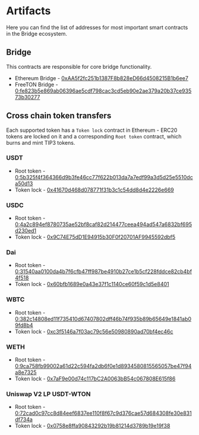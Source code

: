 # Artifacts

Here you can find the list of addresses for most important smart contracts in the Bridge ecosystem.

## Bridge

This contracts are responsible for core bridge functionality.

* Ethereum Bridge - [0xAA5f2fc251b1387F8b828eD66d4508215B1b6ee7](https://etherscan.io/address/0xAA5f2fc251b1387F8b828eD66d4508215B1b6ee7)
* FreeTON Bridge - [0:fe823b5e869ab06396ae5cdf798cac3cd5eb90e2ae379a20b37ce93573b30277](https://ton-explorer.com/accounts/0:fe823b5e869ab06396ae5cdf798cac3cd5eb90e2ae379a20b37ce93573b30277)

## Cross chain token transfers

Each supported token has a `Token lock` contract in Ethereum - ERC20 tokens are locked on it
and a corresponding `Root token` contract, which burns and mint TIP3 tokens.

### USDT

- Root token - [0:5b325f4f364366d9b3fe46cc77f622b013da7a7edf99a3d5d25e5510dca50d13](https://ton-explorer.com/accounts/0:5b325f4f364366d9b3fe46cc77f622b013da7a7edf99a3d5d25e5510dca50d13)
- Token lock - [0x41670d468d078771f31b3c1c54dd8d4e2226e669](https://etherscan.io/address/0x41670d468d078771f31b3c1c54dd8d4e2226e669)

### USDC

- Root token - [0:4a2c894ef8780735ae52bf8caf82d214477ceea494ad547a6832bf695d230ed1](https://ton-explorer.com/accounts/0:4a2c894ef8780735ae52bf8caf82d214477ceea494ad547a6832bf695d230ed1)
- Token lock - [0x9C74E75dD1E94915b30F0f20701AF9945592dbf5](https://etherscan.io/address/0x9C74E75dD1E94915b30F0f20701AF9945592dbf5)

### Dai

- Root token - [0:31540aa0100da4b7f6cfb47ff987be4910b27ce1b5cf228fddce82cb4bf4f518](https://ton-explorer.com/accounts/0:31540aa0100da4b7f6cfb47ff987be4910b27ce1b5cf228fddce82cb4bf4f518)
- Token lock - [0x60bfb1689e0a43e37f1c1140ce60f59c1d5e8401](https://etherscan.io/address/0x60bfb1689e0a43e37f1c1140ce60f59c1d5e8401)

### WBTC

- Root token - [0:382c14808ed11f735410d67407802dff46b74f935b89b65649e1841ab09fd8b4](https://ton-explorer.com/accounts/0:382c14808ed11f735410d67407802dff46b74f935b89b65649e1841ab09fd8b4)
- Token lock - [0xc3f5146a7f03ac79c56e50980890ad70bf4ec46c](https://etherscan.io/address/0xc3f5146a7f03ac79c56e50980890ad70bf4ec46c)

### WETH

- Root token - [0:9ca758fb99002a61d22c594fa2db6f0e1d8934580815565057be47f94a8e7325](https://ton-explorer.com/accounts/0:9ca758fb99002a61d22c594fa2db6f0e1d8934580815565057be47f94a8e7325)
- Token lock - [0x7aF9e00d74c117bC2A0063bB54c067808E615f86](https://etherscan.io/address/0x7aF9e00d74c117bC2A0063bB54c067808E615f86)

### Uniswap V2 LP USDT-WTON

- Root token - [0:72cad0c97cc8d84eef6837ee110f8f67c9d376cae57d684308fe30e831df734a](https://ton-explorer.com/accounts/0:72cad0c97cc8d84eef6837ee110f8f67c9d376cae57d684308fe30e831df734a)
- Token lock - [0x0758e8ffa90843292b19b81214d3789b19e19f38](https://etherscan.io/address/0x0758e8ffa90843292b19b81214d3789b19e19f38)
